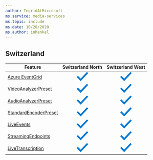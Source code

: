 ```yaml
---
author: IngridAtMicrosoft
ms.service: media-services 
ms.topic: include
ms.date: 10/28/2020
ms.author: inhenkel
---
```


<!--Feature availability in region-->
## Switzerland

| Feature | Switzerland North | Switzerland West |
| --- | :---: | :---: |
| [Azure EventGrid](../monitoring/reacting-to-media-services-events.md) |![Azure EventGrid Switzerland North general availability](../media/azure-clouds-regions/ga.svg)  |![Azure EventGrid Switzerland West general availability](../media/azure-clouds-regions/ga.svg) |
| [VideoAnalyzerPreset](../analyze-video-audio-files-concept.md) |![VideoAnalyzerPreset Switzerland North general availability](../media/azure-clouds-regions/ga.svg)  | ![VideoAnalyzerPreset Switzerland West general availability](../media/azure-clouds-regions/ga.svg) |
| [AudioAnalyzerPreset](../analyze-video-audio-files-concept.md) |![AudioAnalyzerPreset Switzerland North general availability](../media/azure-clouds-regions/ga.svg)  | ![AudioAnalyzerPreset Switzerland West general availability](../media/azure-clouds-regions/ga.svg) |
| [StandardEncoderPreset](../encode-concept.md) |![StandardEncoderPreset Switzerland North general availability](../media/azure-clouds-regions/ga.svg)  | ![StandardEncoderPreset Switzerland West general availability](../media/azure-clouds-regions/ga.svg) |
| [LiveEvents](../stream-live-streaming-concept.md) |![LiveEvents Switzerland North general availability](../media/azure-clouds-regions/ga.svg)  | ![LiveEvents Switzerland West general availability](../media/azure-clouds-regions/ga.svg) |
| [StreamingEndpoints](../stream-streaming-endpoint-concept.md) |![StreamingEndpoints Switzerland North general availability](../media/azure-clouds-regions/ga.svg) | ![StreamingEndpoints Switzerland West general availability](../media/azure-clouds-regions/ga.svg) |
| [LiveTranscription](../live-event-live-transcription-how-to.md) |![LiveTranscription Switzerland North general availability](../media/azure-clouds-regions/ga.svg) |![LiveTranscription Switzerland West general availability](../media/azure-clouds-regions/ga.svg) |
